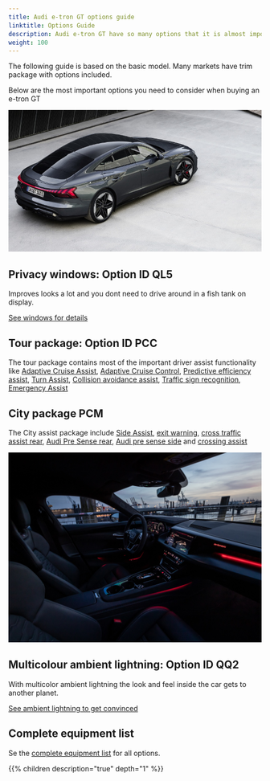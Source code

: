 ```yaml
---
title: Audi e-tron GT options guide
linktitle: Options Guide
description: Audi e-tron GT have so many options that it is almost impossible to get the overview. We try to help you select the most important options.
weight: 100
---
```


The following guide is based on the basic model. Many markets have trim package with options included.

Below are the most important options you need to consider when buying an e-tron GT


![Privacy Windows](../exterior/paint/paint_daytona_2s.jpg)

## Privacy windows: Option ID QL5

Improves looks a lot and you dont need to drive around in a fish tank on display.

[See windows for details](../exterior/windows/#privacy-glass)

## Tour package: Option ID PCC

The tour package contains most of the important driver assist functionality  like [Adaptive Cruise Assist](../technology/drivingassistance/adaptivecruiseassist/), [Adaptive Cruise Control](../technology/drivingassistance/adaptivecruisecontrol/),  [Predictive efficiency assist](../technology/drivingassistance/predictiveefficiencyassist/), [Turn Assist](../technology/drivingassistance/turnassist/), [Collision avoidance assist](../technology/drivingassistance/collisionavoidanceassist/), [Traffic sign recognition](../technology/drivingassistance/trafficsignrecognition/), [Emergency Assist](../technology/drivingassistance/emergencyassist/)

## City package PCM

The City assist package include [Side Assist](../technology/drivingassistance/sideassist/), [exit warning](../technology/drivingassistance/exitwarning/), [cross traffic assist rear](../technology/drivingassistance/crosstrafficassistrear/), [Audi Pre Sense rear](../technology/drivingassistance/presenserear/), [Audi pre sense side](../technology/drivingassistance/presenseside/) and [crossing assist](../technology/drivingassistance/crossingassist/)

![QQ2](../interior/ambientlights/ambientlight_1.jpg)

## Multicolour ambient lightning: Option ID QQ2

With multicolor ambient lightning the look and feel inside the car gets to another planet.

[See ambient lightning to get convinced](../interior/ambientlights/)

## Complete equipment list

Se the [complete equipment list](list) for all options.

{{% children description="true" depth="1" %}}
